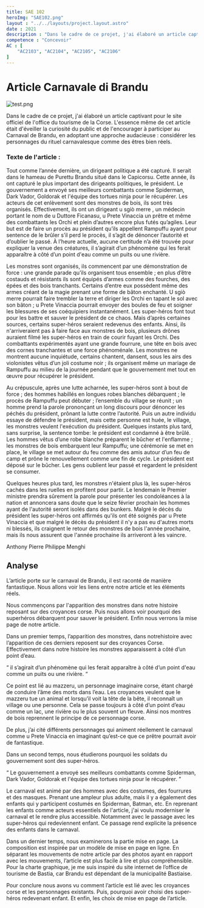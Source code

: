 ```yaml
---
title: SAE 102
heroImg: "SAE102.png"
layout : "../../layouts/project.layout.astro"
date : 2021
description : "Dans le cadre de ce projet, j'ai élaboré un article captivant pour le site officiel de l'office du tourisme de la Corse. L'essence même de cet article était d'éveiller la curiosité du public et de l'encourager à participer au Carnaval de Brandu, en adoptant une approche audacieuse : considérer les personnages du rituel carnavalesque comme des êtres bien réels."
competence : "Concevoir"
AC : [
    "AC2103", "AC2104", "AC2105", "AC2106"
]
---
```


# Article Carnavale di Brandu


![test.png](/img/sae102/sae102.webp)


Dans le cadre de ce projet, j'ai élaboré un article captivant pour le site officiel de l'office du tourisme de la Corse. L'essence même de cet article était d'éveiller la curiosité du public et de l'encourager à participer au Carnaval de Brandu, en adoptant une approche audacieuse : considérer les personnages du rituel carnavalesque comme des êtres bien réels.


### Texte de l'article : 

Tout comme l’année dernière, un dirigeant politique a été capturé. Il serait dans le hameau de Purettu Brandu situé dans le Capicorsu. Cette année, ils ont capturé le plus important des dirigeants politiques, le président. Le gouvernement a envoyé ses meilleurs combattants comme Spiderman, Dark Vador, Goldorak et l'équipe des tortues ninja pour le récupérer. Les acteurs de cet enlèvement sont des monstres de bois, ils sont très organisés. Effectivement, ils ont un dirigeant u sgiò merre , un médecin portant le nom de u Duttore Ficanasu, u Prete Vinaccia un prêtre et même des combattants les Orchi et plein d’autres encore plus futés qu’agiles. Leur but est de faire un procès au président qu’ils appellent Rampuffu  ayant pour sentence de le brûler s’il perd le procès, il s’agit de dénoncer l’autorité et d’oublier le passé. À l’heure actuelle, aucune certitude n’a été trouvée pour expliquer la venue des créatures, il s’agirait d’un phénomène qui les ferait apparaître à côté d’un point d'eau comme un puits ou une rivière. 

Les monstres sont organisés, ils commencent par une démonstration de force : une grande parade qu’ils organisent tous ensemble ; en plus d’être costauds et résistants ils sont équipés d’armes comme des fourches, des épées et des bois tranchants. Certains d’entre eux possèdent même des armes créant de la magie prenant une forme de bâton enchanté. U sgiò merre pourrait faire trembler la terre et diriger les Orchi en tapant le sol avec son bâton ; u Prete Vinaccia pourrait envoyer des boules de feu et soigner les blessures de ses coéquipiers instantanément. Les super-héros font tout pour les battre et sauver le président de ce chaos. Mais d’après certaines sources, certains super-héros seraient redevenus des enfants. Ainsi, ils n'arriveraient pas à faire face aux monstres de bois, plusieurs drônes auraient filmé les super-héros en train de courir fuyant les Orchi. Des combattants expérimentés ayant une grande fourrure, une tête en bois avec des cornes tranchantes et une force phénoménale. Les monstres ne montrent aucune inquiétude, certains chantent, dansent, sous les airs des violonistes vêtus d’un joli costume noir ;  ils organisent même un mariage de Rampuffu au milieu de la journée pendant que le gouvernement met tout en œuvre pour récupérer le président.

Au crépuscule, après une lutte acharnée, les super-héros sont à bout de force ; des hommes habillés en longues robes blanches débarquent ; le procès de Rampuffu peut débuter ; l’ensemble du village se réunit ; un homme prend la parole prononçant un long discours pour dénoncer les péchés du président, prônant la lutte contre l’autorité. Puis un autre individu essaye de défendre le président, mais cette personne est huée, le village, les monstres veulent l'exécution du président. Quelques instants plus tard, sans surprise, la sentence tombe: le président est condamné à être brûlé. Les hommes vêtus d’une robe blanche préparent le bûcher et l'enflamme ; les monstres de bois embarquent leur Rampuffu; une cérémonie se met en place, le village se met autour du feu comme des amis autour d’un feu de camp et prône le renouvellement comme une fin de cycle. Le président est déposé sur le bûcher. Les gens oublient leur passé et regardent le président se consumer. 

Quelques heures plus tard, les monstres n'étaient plus là, les super-héros cachés dans les ruelles en profitent pour partir. Le lendemain le Premier ministre prendra sûrement la parole pour présenter les condoléances à la nation et annoncera sans doute que le seize février prochain les hommes ayant de l'autorité seront isolés dans des bunkers. Malgré le décès du président les super-héros ont affirmés qu'ils ont été soignés par u Prete Vinaccia et que malgré le décès du président il n'y a pas eu d'autres morts ni blessés, ils craignent le retour des monstres de bois l'année prochaine, mais ils nous assurent que l'année prochaine ils arriveront à les vaincre.


Anthony Pierre Philippe Menghi



## Analyse 

L’article porte sur le carnaval de Brandu, il est raconté de manière fantastique. Nous
allons voir les liens entre notre article et les éléments réels.

Nous commençons par l'apparition des monstres dans notre histoire reposant sur
des croyances corse. Puis nous allons voir pourquoi des superhéros débarquent
pour sauver le président. Enfin nous verrons la mise page de notre article.

Dans un premier temps, l’apparition des monstres, dans notrehistoire avec
l’apparition de ces derniers reposent sur des croyances Corse.
Effectivement dans notre histoire les monstres apparaissent à côté d’un point d’eau.

“ il s’agirait d’un phénomène qui les ferait apparaître à côté d’un point d'eau comme un puits ou une rivière. “


Ce point est lié au mazzeru, un personnage imaginaire corse, étant chargé de
conduire l’âme des morts dans l’eau. Les croyances veulent que le mazzeru tue un
animal et lorsqu’il voit la tête de la bête, il reconnaît un village ou une personne.
Cela se passe toujours à côté d’un point d’eau comme un lac, une rivière ou le plus
souvent un fleuve. Ainsi nos montres de bois reprennent le principe de ce
personnage corse.

De plus, j’ai cité différents personnages qui animent réellement le carnaval comme u
Prete Vinaccia en imaginant qu’est-ce que ce prêtre pourrait avoir de fantastique.

Dans un second temps, nous étudierons pourquoi les soldats du
gouvernement sont des super-héros.

“ Le gouvernement a envoyé ses meilleurs combattants comme Spiderman, Dark
Vador, Goldorak et l'équipe des tortues ninja pour le récupérer. ”

Le carnaval est animé par des hommes avec des costumes, des fourrures et des
masques. Prenant une ampleur plus adulte, mais il y a également des enfants qui y
participent costumés en Spiderman, Batman, etc. En reprenant les enfants comme
acteurs essentiels de l'article, j'ai voulu moderniser le carnaval et le rendre plus
accessible. Notamment avec le passage avec les super-héros qui redeviennent
enfant. Ce passage rend explicite la présence des enfants dans le carnaval.

Dans un dernier temps, nous examinerons la partie mise en page. La
composition est inspirée par un modèle de mise en page en ligne. En séparant les
mouvements de notre article par des photos ayant en rapport avec les mouvements,
l’article est plus facile à lire et plus compréhensible. Pour la charte graphique, je me suis inspiré du site internet de l’office de tourisme de Bastia, car Brandu est
dépendant de la municipalité Bastiaise.

Pour conclure nous avons vu comment l’article est lié avec les croyances corse et
les personnages existants. Puis, pourquoi avoir choisi des super-héros redevenant
enfant. Et enfin, les choix de mise en page de l’article.